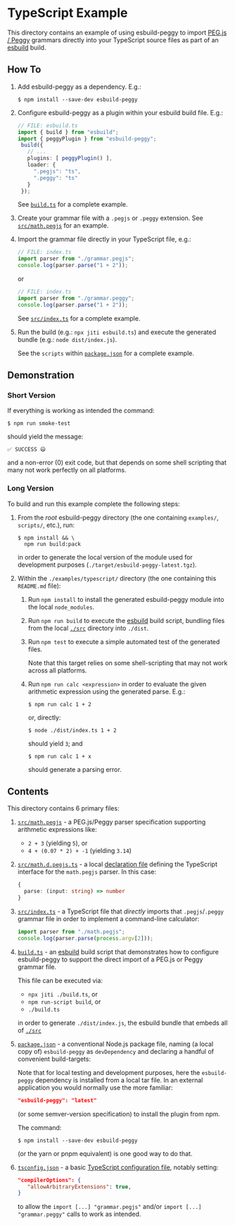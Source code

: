# TypeScript Example

This directory contains an example of using esbuild-peggy to import [PEG.js / Peggy](https://peggyjs.org/) grammars directly into your TypeScript source files as part of an [esbuild](https://esbuild.github.io/) build.

## How To

1. Add esbuild-peggy as a dependency. E.g.:

   ```console
   $ npm install --save-dev esbuild-peggy
   ```

2. Configure esbuild-peggy as a plugin within your esbuild build file. E.g.:

   ```ts
   // FILE: esbuild.ts
   import { build } from "esbuild";
   import { peggyPlugin } from "esbuild-peggy";
    build({
      // ...
      plugins: [ peggyPlugin() ],
      loader: {
        ".pegjs": "ts",
        ".peggy": "ts"
      }
    });
    ```

    See [`build.ts`](./build.ts) for a complete example.

3. Create your grammar file with a `.pegjs` or `.peggy` extension. See [`src/math.pegjs`](./src/math.pegjs) for an example.

4. Import the grammar file directly in your TypeScript file, e.g.:

   ```ts
   // FILE: index.ts
   import parser from "./grammar.pegjs";
   console.log(parser.parse("1 + 2"));
   ```

   or

   ```ts
   // FILE: index.ts
   import parser from "./grammar.peggy";
   console.log(parser.parse("1 + 2"));
   ```

   See [`src/index.ts`](./src/index.ts) for a complete example.


5. Run the build (e.g.: `npx jiti esbuild.ts`) and execute the generated bundle (e.g.: `node dist/index.js`).

   See the `scripts` within [`package.json`](./package.json) for a complete example.

## Demonstration

### Short Version

If everything is working as intended the command:

```shell
$ npm run smoke-test
```

should yield the message:

```shell
✅ SUCCESS 😃
```

and a non-error (0) exit code, but that depends on some shell scripting that many not work perfectly on all platforms.

### Long Version

To build and run this example complete the following steps:

1. From the _root_ esbuild-peggy directory (the one containing `examples/`, `scripts/`, etc.), run:

   ```shell
   $ npm install && \
     npm run build:pack
   ```

   in order to generate the local version of the module used for development purposes (`./target/esbuild-peggy-latest.tgz`).

2. Within the `./examples/typescript/` directory (the one containing this `README.md` file):

   1. Run `npm install` to install the generated esbuild-peggy module into the local `node_modules`.

   2. Run `npm run build` to execute the [esbuild](https://esbuild.github.io/) build script, bundling files from the local [`./src`](./src) directory into `./dist`.

   3. Run `npm test` to execute a simple automated test of the generated files.

      Note that this target relies on some shell-scripting that may not work across all platforms.

   4. Run `npm run calc <expression>` in order to evaluate the given arithmetic expression using the generated parse. E.g.:

      ```console
      $ npm run calc 1 + 2
      ```

      or, directly:

      ```console
      $ node ./dist/index.ts 1 + 2
      ```

      should yield `3`; and

      ```console
      $ npm run calc 1 + x
      ```

      should generate a parsing error.

## Contents

This directory contains 6 primary files:

1. [`src/math.pegjs`](./src/math.pegjs) - a PEG.js/Peggy parser specification supporting arithmetic expressions like:
    - `2 + 3` (yielding `5`), or
    - `4 + (0.07 * 2) + -1` (yielding `3.14`)

2. [`src/math.d.pegjs.ts`](./src/math.d.pegjs.ts) - a local [declaration file](https://www.typescriptlang.org/docs/handbook/declaration-files/introduction.html) defining the TypeScript interface for the `math.pegjs` parser. In this case:

   ```ts
   {
     parse: (input: string) => number
   }
   ```

3. [`src/index.ts`](./src/index.ts) - a TypeScript file that _directly_ imports that `.pegjs`/`.peggy` grammar file in order to implement a command-line calculator:

    ```ts
    import parser from "./math.pegjs";
    console.log(parser.parse(process.argv[2]));
    ```

4. [`build.ts`](./build.ts) - an [esbuild](https://esbuild.github.io/) build script that demonstrates how to configure esbuild-peggy to support the direct import of a PEG.js or Peggy grammar file.

   This file can be executed via:

      - `npx jiti ./build.ts`, or
      - `npm run-script build`, or
      - `./build.ts`

   in order to generate `./dist/index.js`, the esbuild bundle that embeds all of [`./src`](./src)

5. [`package.json`](./package.json) - a conventional Node.js package file, naming (a local copy of) `esbuild-peggy` as `devDependency` and declaring a handful of convenient build-targets:

   Note that for local testing and development purposes, here the `esbuild-peggy` dependency is installed from a local tar file. In an external application you would normally use the more familiar:

   ```json
   "esbuild-peggy": "latest"
   ```

   (or some semver-version specification) to install the plugin from npm.

   The command:

   ```console
   $ npm install --save-dev esbuild-peggy
   ```

   (or the yarn or pnpm equivalent) is one good way to do that.

  1. [`tsconfig.json`](./tsconfig.json) - a basic [TypeScript configuration file](https://www.typescriptlang.org/docs/handbook/tsconfig-json.html), notably setting:

     ```json
     "compilerOptions": {
        "allowArbitraryExtensions": true,
     }
     ```

     to allow the `import [...] "grammar.pegjs"` and/or `import [...] "grammar.peggy"` calls to work as intended.
